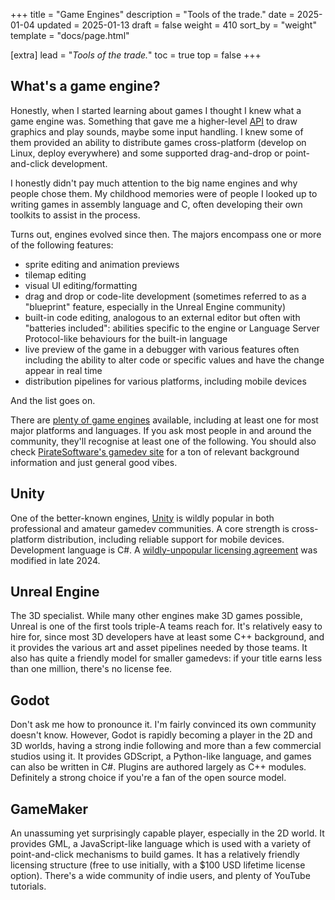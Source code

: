+++
title = "Game Engines"
description = "Tools of the trade."
date = 2025-01-04
updated = 2025-01-13
draft = false
weight = 410
sort_by = "weight"
template = "docs/page.html"

[extra]
lead = "<em>Tools of the trade.</em>"
toc = true
top = false
+++

## What's a game engine?

Honestly, when I started learning about games I thought I knew what a game engine was. Something
that gave me a higher-level [API](https://en.wikipedia.org/wiki/API) to draw graphics and play sounds, maybe some input handling. I
knew some of them provided an ability to distribute games cross-platform (develop on Linux, deploy
everywhere) and some supported drag-and-drop or point-and-click development.

I honestly didn't pay much attention to the big name engines and why people chose them. My childhood
memories were of people I looked up to writing games in assembly language and C, often developing
their own toolkits to assist in the process.

Turns out, engines evolved since then. The majors encompass one or more of the following features:

- sprite editing and animation previews
- tilemap editing
- visual UI editing/formatting
- drag and drop or code-lite development (sometimes referred to as a "blueprint" feature, especially in the Unreal
  Engine community)
- built-in code editing, analogous to an external editor but often with "batteries included":
  abilities specific to the engine or Language Server Protocol-like behaviours for the built-in
  language
- live preview of the game in a debugger with various features often including the ability to alter
  code or specific values and have the change appear in real time
- distribution pipelines for various platforms, including mobile devices

And the list goes on.

There are [plenty of game engines](https://enginesdatabase.com) available, including at least one
for most major platforms and languages. If you ask most people in and around the community, they'll
recognise at least one of the following. You should also check [PirateSoftware's gamedev
site](https://develop.games) for a ton of relevant background information and just general good
vibes.

## Unity

One of the better-known engines, [Unity](https://unity.com) is wildly popular in both professional
and amateur gamedev communities. A core strength is cross-platform distribution, including reliable
support for mobile devices. Development language is C#. A [wildly-unpopular licensing agreement](https://en.wikipedia.org/wiki/Uniy_(game_engine)#Runtime_fee_reception) was
modified in late 2024.

## Unreal Engine

The 3D specialist. While many other engines make 3D games possible, Unreal is one of the first tools
triple-A teams reach for. It's relatively easy to hire for, since most 3D developers have at least
some C++ background, and it provides the various art and asset pipelines needed by those teams. It
also has quite a friendly model for smaller gamedevs: if your title earns less than one million,
there's no license fee.

## Godot

Don't ask me how to pronounce it. I'm fairly convinced its own community doesn't know. However,
Godot is rapidly becoming a player in the 2D and 3D worlds, having a strong indie following and more
than a few commercial studios using it. It provides GDScript, a Python-like language, and games can
also be written in C#. Plugins are authored largely as C++ modules. Definitely a strong choice if
you're a fan of the open source model.

## GameMaker

An unassuming yet surprisingly capable player, especially in the 2D world. It provides GML, a
JavaScript-like language which is used with a variety of point-and-click mechanisms to build games.
It has a relatively friendly licensing structure (free to use initially, with a $100 USD lifetime
license option). There's a wide community of indie users, and plenty of YouTube tutorials.
